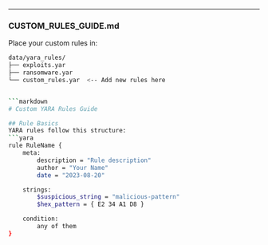 
---

### **CUSTOM_RULES_GUIDE.md**

Place your custom rules in: 
```bash
data/yara_rules/
├── exploits.yar
├── ransomware.yar
└── custom_rules.yar  <-- Add new rules here


```markdown
# Custom YARA Rules Guide

## Rule Basics
YARA rules follow this structure:
```yara
rule RuleName {
    meta:
        description = "Rule description"
        author = "Your Name"
        date = "2023-08-20"

    strings:
        $suspicious_string = "malicious-pattern"
        $hex_pattern = { E2 34 A1 D8 }

    condition:
        any of them
}



